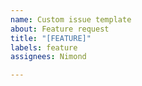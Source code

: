 ```yaml
---
name: Custom issue template
about: Feature request
title: "[FEATURE]"
labels: feature
assignees: Nimond

---
```



